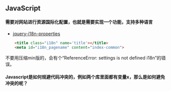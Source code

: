 ## JavaScript

#### 需要对网站进行资源国际化配置，也就是需要实现一个功能，支持多种语言

* [jquery-i18n-properties](https://github.com/jquery-i18n-properties/jquery-i18n-properties)

```html
    <title class="i18n" name='title'></title>
    <meta id="i18n_pagename" content="index-common">
```

不要用压缩min版的，会有个“ReferenceError: settings is not defined i18n”的错误。

#### Javascript是如何规避代码冲突的，例如两个库里面都有变量x，那么是如何避免冲突的呢？


